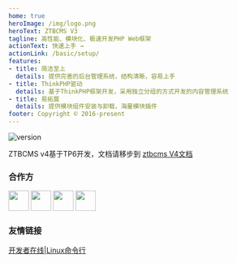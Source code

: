 ```yaml
---
home: true
heroImage: /img/logo.png
heroText: ZTBCMS V3
tagline: 高性能、模块化、极速开发PHP Web框架
actionText: 快速上手 →
actionLink: /basic/setup/
features:
- title: 简洁至上
  details: 提供完善的后台管理系统，结构清晰，容易上手
- title: ThinkPHP驱动
  details: 基于ThinkPHP框架开发，采用独立分组的方式开发的内容管理系统
- title: 易拓展
  details: 提供模块组件安装与卸载，海量模块插件
footer: Copyright © 2016-present
---
```


<img src="https://img.shields.io/github/release/ztbcms/ztbcms.svg?maxAge=36000" alt="version">

ZTBCMS v4基于TP6开发，文档请移步到 [ztbcms V4文档](https://www.kancloud.cn/ztbcms/ztbcms/1939308)

### 合作方

<a href="https://www.zhutibang.cn"><img src="https://dn-coding-net-production-pp.qbox.me/da8e8b23-f828-4f13-9465-d5442890845c.png" style="height: 40px"></a>
<a href="https://portal.qiniu.com/signup?code=1h5fdum9dyez6"><img src="https://s1.ax1x.com/2020/07/24/UvdEct.png" style="height: 40px"></a>
<a href="https://www.aliyun.com/minisite/goods?userCode=i3y41dsk"><img src="https://s1.ax1x.com/2020/07/24/Uvw1aD.png" style="height: 40px"></a>
<a href="https://www.bt.cn/?invite_code=MV9xcml5enc="><img src="https://s1.ax1x.com/2020/07/31/aQxYoF.png" style="height: 40px"></a>


### 友情链接

[开发者在线](http://www.devonline.net)|[Linux命令行](http://linux.devonline.net)
